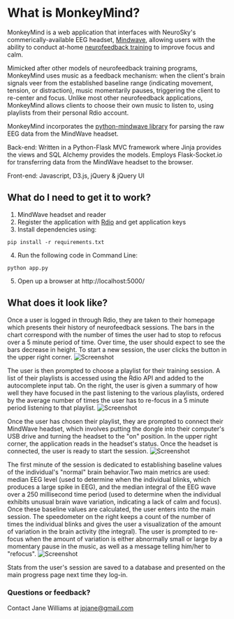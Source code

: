 # What is MonkeyMind?

MonkeyMind is a web application that interfaces with NeuroSky's commerically-available EEG headset, [Mindwave](http://store.neurosky.com/products/mindwave-1), allowing users with the ability to conduct at-home [neurofeedback training](http://en.wikipedia.org/wiki/Neurofeedback) to improve focus and calm. 

Mimicked after other models of neurofeedback training programs, MonkeyMind uses music as a feedback mechanism: when the client's brain signals veer from the established baseline range (indicating movement, tension, or distraction), music momentarily pauses, triggering the client to re-center and focus. Unlike most other neurofeedback applications, MonkeyMind allows clients to choose their own music to listen to, using playlists from their personal Rdio account.

MonkeyMind incorporates the [python-mindwave library](https://github.com/akloster/python-mindwave/tree/master/pymindwave) for parsing the raw EEG data from the MindWave headset.

Back-end: Written in a Python-Flask MVC framework where Jinja provides the views and SQL Alchemy provides the models. Employs Flask-Socket.io for transferring data from the MindWave headset to the browser.

Front-end: Javascript, D3.js, jQuery & jQuery UI

## What do I need to get it to work?

1. MindWave headset and reader
2. Register the application with [Rdio](http://www.rdio.com/developers/) and get application keys
3. Install dependencies using:
```
pip install -r requirements.txt
```
4. Run the following code in Command Line:
```
python app.py
```
5. Open up a browser at http://localhost:5000/


## What does it look like?

Once a user is logged in through Rdio, they are taken to their homepage which presents their history of neurofeedback sessions. The bars in the chart correspond with the number of times the user had to stop to refocus over a 5 minute period of time. Over time, the user should expect to see the bars decrease in height. To start a new session, the user clicks the button in the upper right corner.
![Screenshot](https://raw.github.com/jpjane89/monkeymind/master/screenshots/progress.png)

The user is then prompted to choose a playlist for their training session. A list of their playlists is accessed using the Rdio API and added to the autocomplete input tab. On the right, the user is given a summary of how well they have focused in the past listening to the various playlists, ordered by the average number of times the user has to re-focus in a 5 minute period listening to that playlist.
![Screenshot](https://raw.github.com/jpjane89/monkeymind/master/screenshots/playlist.png)

Once the user has chosen their playlist, they are prompted to connect their MindWave headset, which involves putting the dongle into their computer's USB drive and turning the headset to the "on" position. In the upper right corner, the application reads in the headset's status. Once the headset is connected, the user is ready to start the session.
![Screenshot](https://raw.github.com/jpjane89/monkeymind/master/screenshots/connected.png)

The first minute of the session is dedicated to establishing baseline values of the individual's "normal" brain behavior.Two main metrics are used: median EEG level (used to determine when the individual blinks, which produces a large spike in EEG), and the median integral of the EEG wave over a 250 millisecond time period (used to determine when the individual exhibits unusual brain wave variation, indicating a lack of calm and focus). Once these baseline values are calculated, the user enters into the main session. The speedometer on the right keeps a count of the number of times the individual blinks and gives the user a visualization of the amount of variation in the brain activity (the integral). The user is prompted to re-focus when the amount of variation is either abnormally small or large by a momentary pause in the music, as well as a message telling him/her to "refocus".
![Screenshot](https://raw.github.com/jpjane89/monkeymind/master/screenshots/main_session.png)

Stats from the user's session are saved to a database and presented on the main progress page next time they log-in.

### Questions or feedback?
Contact Jane Williams at jpjane@gmail.com



